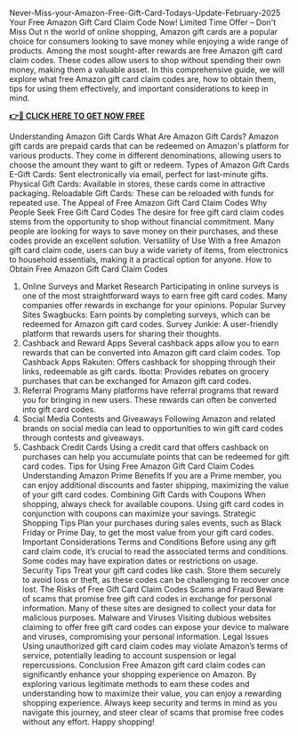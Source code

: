 Never-Miss-your-Amazon-Free-Gift-Card-Todays-Update-February-2025
Your Free Amazon Gift Card Claim Code Now! Limited Time Offer – Don't Miss Out
n the world of online shopping, Amazon gift cards are a popular choice for consumers looking to save money while enjoying a wide range of products. Among the most sought-after rewards are free Amazon gift card claim codes. These codes allow users to shop without spending their own money, making them a valuable asset. In this comprehensive guide, we will explore what free Amazon gift card claim codes are, how to obtain them, tips for using them effectively, and important considerations to keep in mind.

**[👉🎁 CLICK HERE TO GET NOW FREE](https://deal4everyone.com/amazon-gift-card/)**

Understanding Amazon Gift Cards
What Are Amazon Gift Cards?
Amazon gift cards are prepaid cards that can be redeemed on Amazon's platform for various products. They come in different denominations, allowing users to choose the amount they want to gift or redeem.
Types of Amazon Gift Cards
E-Gift Cards: Sent electronically via email, perfect for last-minute gifts.
Physical Gift Cards: Available in stores, these cards come in attractive packaging.
Reloadable Gift Cards: These can be reloaded with funds for repeated use.
The Appeal of Free Amazon Gift Card Claim Codes
Why People Seek Free Gift Card Codes
The desire for free gift card claim codes stems from the opportunity to shop without financial commitment. Many people are looking for ways to save money on their purchases, and these codes provide an excellent solution.
Versatility of Use
With a free Amazon gift card claim code, users can buy a wide variety of items, from electronics to household essentials, making it a practical option for anyone.
How to Obtain Free Amazon Gift Card Claim Codes
1. Online Surveys and Market Research
Participating in online surveys is one of the most straightforward ways to earn free gift card codes. Many companies offer rewards in exchange for your opinions.
Popular Survey Sites
Swagbucks: Earn points by completing surveys, which can be redeemed for Amazon gift card codes.
Survey Junkie: A user-friendly platform that rewards users for sharing their thoughts.
2. Cashback and Reward Apps
Several cashback apps allow you to earn rewards that can be converted into Amazon gift card claim codes.
Top Cashback Apps
Rakuten: Offers cashback for shopping through their links, redeemable as gift cards.
Ibotta: Provides rebates on grocery purchases that can be exchanged for Amazon gift card codes.
3. Referral Programs
Many platforms have referral programs that reward you for bringing in new users. These rewards can often be converted into gift card codes.
4. Social Media Contests and Giveaways
Following Amazon and related brands on social media can lead to opportunities to win gift card codes through contests and giveaways.
5. Cashback Credit Cards
Using a credit card that offers cashback on purchases can help you accumulate points that can be redeemed for gift card codes.
Tips for Using Free Amazon Gift Card Claim Codes
Understanding Amazon Prime Benefits
If you are a Prime member, you can enjoy additional discounts and faster shipping, maximizing the value of your gift card codes.
Combining Gift Cards with Coupons
When shopping, always check for available coupons. Using gift card codes in conjunction with coupons can maximize your savings.
Strategic Shopping Tips
Plan your purchases during sales events, such as Black Friday or Prime Day, to get the most value from your gift card codes.
Important Considerations
Terms and Conditions
Before using any gift card claim code, it’s crucial to read the associated terms and conditions. Some codes may have expiration dates or restrictions on usage.
Security Tips
Treat your gift card codes like cash. Store them securely to avoid loss or theft, as these codes can be challenging to recover once lost.
The Risks of Free Gift Card Claim Codes
Scams and Fraud
Beware of scams that promise free gift card codes in exchange for personal information. Many of these sites are designed to collect your data for malicious purposes.
Malware and Viruses
Visiting dubious websites claiming to offer free gift card codes can expose your device to malware and viruses, compromising your personal information.
Legal Issues
Using unauthorized gift card claim codes may violate Amazon’s terms of service, potentially leading to account suspension or legal repercussions.
Conclusion
Free Amazon gift card claim codes can significantly enhance your shopping experience on Amazon. By exploring various legitimate methods to earn these codes and understanding how to maximize their value, you can enjoy a rewarding shopping experience. Always keep security and terms in mind as you navigate this journey, and steer clear of scams that promise free codes without any effort. Happy shopping!
